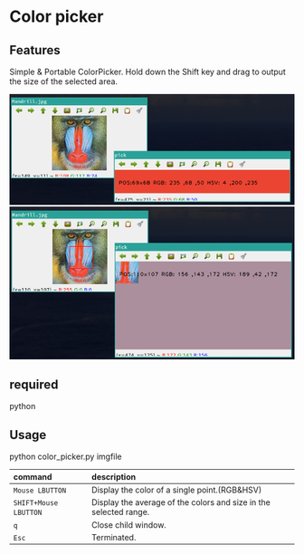 # Color picker

## Features
Simple & Portable ColorPicker.
Hold down the Shift key and drag to output the size of the selected area.

![Pointed](imgs/pick.png)
![Selected](imgs/select.png)

## required
python

## Usage
python color_picker.py imgfile

| command                | description|
|:-------------------|:--------------------------------------------------------|
| `Mouse LBUTTON` | Display the color of a single point.(RGB&HSV)  |
| `SHIFT+Mouse LBUTTON` | Display the average of the colors and size in the selected range. |
| `q` | Close child window. |
| `Esc` | Terminated. |

